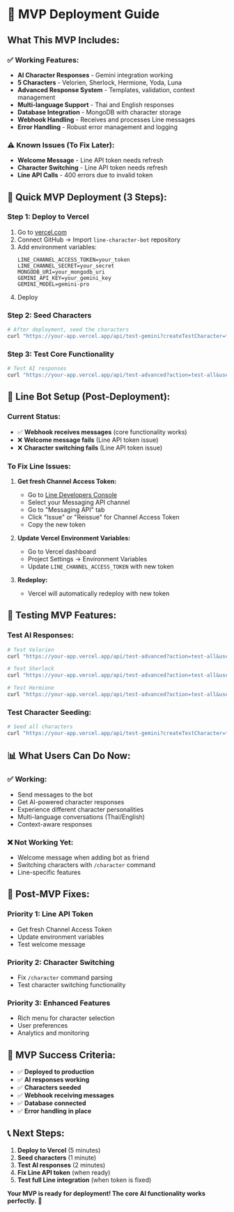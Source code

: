 # 🚀 MVP Deployment Guide

## **What This MVP Includes:**

### ✅ **Working Features:**
- **AI Character Responses** - Gemini integration working
- **5 Characters** - Velorien, Sherlock, Hermione, Yoda, Luna
- **Advanced Response System** - Templates, validation, context management
- **Multi-language Support** - Thai and English responses
- **Database Integration** - MongoDB with character storage
- **Webhook Handling** - Receives and processes Line messages
- **Error Handling** - Robust error management and logging

### ⚠️ **Known Issues (To Fix Later):**
- **Welcome Message** - Line API token needs refresh
- **Character Switching** - Line API token needs refresh
- **Line API Calls** - 400 errors due to invalid token

## **🎯 Quick MVP Deployment (3 Steps):**

### **Step 1: Deploy to Vercel**
1. Go to [vercel.com](https://vercel.com)
2. Connect GitHub → Import `line-character-bot` repository
3. Add environment variables:
   ```
   LINE_CHANNEL_ACCESS_TOKEN=your_token
   LINE_CHANNEL_SECRET=your_secret
   MONGODB_URI=your_mongodb_uri
   GEMINI_API_KEY=your_gemini_key
   GEMINI_MODEL=gemini-pro
   ```
4. Deploy

### **Step 2: Seed Characters**
```bash
# After deployment, seed the characters
curl "https://your-app.vercel.app/api/test-gemini?createTestCharacter=true"
```

### **Step 3: Test Core Functionality**
```bash
# Test AI responses
curl "https://your-app.vercel.app/api/test-advanced?action=test-all&userId=test-user&character=velorien&message=สวัสดี"
```

## **📱 Line Bot Setup (Post-Deployment):**

### **Current Status:**
- ✅ **Webhook receives messages** (core functionality works)
- ❌ **Welcome message fails** (Line API token issue)
- ❌ **Character switching fails** (Line API token issue)

### **To Fix Line Issues:**
1. **Get fresh Channel Access Token:**
   - Go to [Line Developers Console](https://developers.line.biz/)
   - Select your Messaging API channel
   - Go to "Messaging API" tab
   - Click "Issue" or "Reissue" for Channel Access Token
   - Copy the new token

2. **Update Vercel Environment Variables:**
   - Go to Vercel dashboard
   - Project Settings → Environment Variables
   - Update `LINE_CHANNEL_ACCESS_TOKEN` with new token

3. **Redeploy:**
   - Vercel will automatically redeploy with new token

## **🧪 Testing MVP Features:**

### **Test AI Responses:**
```bash
# Test Velorien
curl "https://your-app.vercel.app/api/test-advanced?action=test-all&userId=user1&character=velorien&message=เหงาจัง"

# Test Sherlock
curl "https://your-app.vercel.app/api/test-advanced?action=test-all&userId=user2&character=sherlock&message=Hello"

# Test Hermione
curl "https://your-app.vercel.app/api/test-advanced?action=test-all&userId=user3&character=hermione&message=ช่วยสอนการบ้านหน่อย"
```

### **Test Character Seeding:**
```bash
# Seed all characters
curl "https://your-app.vercel.app/api/test-gemini?createTestCharacter=true"
```

## **📊 What Users Can Do Now:**

### **✅ Working:**
- Send messages to the bot
- Get AI-powered character responses
- Experience different character personalities
- Multi-language conversations (Thai/English)
- Context-aware responses

### **❌ Not Working Yet:**
- Welcome message when adding bot as friend
- Switching characters with `/character` command
- Line-specific features

## **🔧 Post-MVP Fixes:**

### **Priority 1: Line API Token**
- Get fresh Channel Access Token
- Update environment variables
- Test welcome message

### **Priority 2: Character Switching**
- Fix `/character` command parsing
- Test character switching functionality

### **Priority 3: Enhanced Features**
- Rich menu for character selection
- User preferences
- Analytics and monitoring

## **🎉 MVP Success Criteria:**

- ✅ **Deployed to production**
- ✅ **AI responses working**
- ✅ **Characters seeded**
- ✅ **Webhook receiving messages**
- ✅ **Database connected**
- ✅ **Error handling in place**

## **📞 Next Steps:**

1. **Deploy to Vercel** (5 minutes)
2. **Seed characters** (1 minute)
3. **Test AI responses** (2 minutes)
4. **Fix Line API token** (when ready)
5. **Test full Line integration** (when token is fixed)

**Your MVP is ready for deployment! The core AI functionality works perfectly.** 🚀 